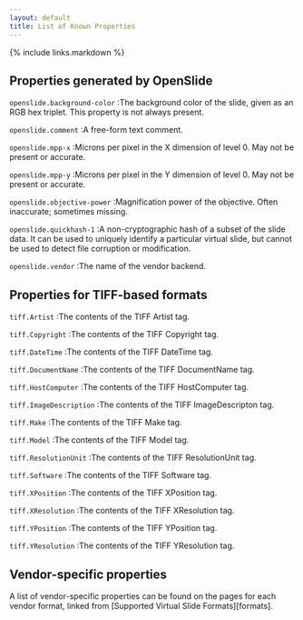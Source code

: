 ```yaml
---
layout: default
title: List of Known Properties
---
```


{% include links.markdown %}

Properties generated by OpenSlide
---------------------------------

`openslide.background-color`
:The background color of the slide, given as an RGB hex triplet. This property
 is not always present.

`openslide.comment`
:A free-form text comment.

`openslide.mpp-x`
:Microns per pixel in the X dimension of level 0.  May not be present or
accurate.

`openslide.mpp-y`
:Microns per pixel in the Y dimension of level 0.  May not be present or
accurate.

`openslide.objective-power`
:Magnification power of the objective.  Often inaccurate; sometimes missing.

`openslide.quickhash-1`
:A non-cryptographic hash of a subset of the slide data. It can be used
 to uniquely identify a particular virtual slide, but cannot be used
 to detect file corruption or modification.

`openslide.vendor`
:The name of the vendor backend.


Properties for TIFF-based formats
---------------------------------

`tiff.Artist`
:The contents of the TIFF Artist tag.

`tiff.Copyright`
:The contents of the TIFF Copyright tag.

`tiff.DateTime`
:The contents of the TIFF DateTime tag.

`tiff.DocumentName`
:The contents of the TIFF DocumentName tag.

`tiff.HostComputer`
:The contents of the TIFF HostComputer tag.

`tiff.ImageDescription`
:The contents of the TIFF ImageDescripton tag.

`tiff.Make`
:The contents of the TIFF Make tag.

`tiff.Model`
:The contents of the TIFF Model tag.

`tiff.ResolutionUnit`
:The contents of the TIFF ResolutionUnit tag.

`tiff.Software`
:The contents of the TIFF Software tag.

`tiff.XPosition`
:The contents of the TIFF XPosition tag.

`tiff.XResolution`
:The contents of the TIFF XResolution tag.

`tiff.YPosition`
:The contents of the TIFF YPosition tag.

`tiff.YResolution`
:The contents of the TIFF YResolution tag.


Vendor-specific properties
--------------------------

A list of vendor-specific properties can be found on the pages for
each vendor format, linked from [Supported Virtual Slide
Formats][formats].

